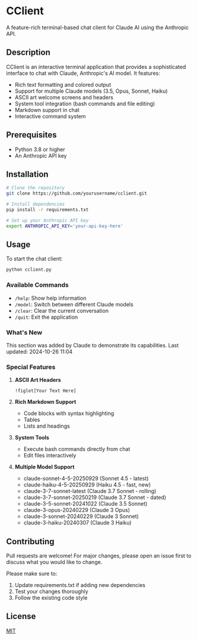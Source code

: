 # CClient

A feature-rich terminal-based chat client for Claude AI using the Anthropic API.

## Description
CClient is an interactive terminal application that provides a sophisticated interface to chat with Claude, Anthropic's AI model. It features:

- Rich text formatting and colored output
- Support for multiple Claude models (3.5, Opus, Sonnet, Haiku)
- ASCII art welcome screens and headers
- System tool integration (bash commands and file editing)
- Markdown support in chat
- Interactive command system

## Prerequisites
- Python 3.8 or higher
- An Anthropic API key

## Installation
```bash
# Clone the repository
git clone https://github.com/yourusername/cclient.git

# Install dependencies
pip install -r requirements.txt

# Set up your Anthropic API key
export ANTHROPIC_API_KEY='your-api-key-here'
```

## Usage
To start the chat client:
```bash
python cclient.py
```

### Available Commands
- `/help`: Show help information
- `/model`: Switch between different Claude models
- `/clear`: Clear the current conversation
- `/quit`: Exit the application

### What's New
This section was added by Claude to demonstrate its capabilities.
Last updated: 2024-10-26 11:04

### Special Features
1. **ASCII Art Headers**
   ```
   !figlet[Your Text Here]
   ```

2. **Rich Markdown Support**
   - Code blocks with syntax highlighting
   - Tables
   - Lists and headings

3. **System Tools**
   - Execute bash commands directly from chat
   - Edit files interactively

4. **Multiple Model Support**
   - claude-sonnet-4-5-20250929 (Sonnet 4.5 - latest)
   - claude-haiku-4-5-20250929 (Haiku 4.5 - fast, new)
   - claude-3-7-sonnet-latest (Claude 3.7 Sonnet - rolling)
   - claude-3-7-sonnet-20250219 (Claude 3.7 Sonnet - dated)
   - claude-3-5-sonnet-20241022 (Claude 3.5 Sonnet)
   - claude-3-opus-20240229 (Claude 3 Opus)
   - claude-3-sonnet-20240229 (Claude 3 Sonnet)
   - claude-3-haiku-20240307 (Claude 3 Haiku)

## Contributing
Pull requests are welcome! For major changes, please open an issue first to discuss what you would like to change.

Please make sure to:
1. Update requirements.txt if adding new dependencies
2. Test your changes thoroughly
3. Follow the existing code style

## License
[MIT](https://choosealicense.com/licenses/mit/)
